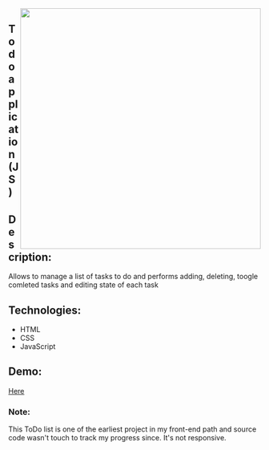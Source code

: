 <img src="https://user-images.githubusercontent.com/102720711/205008175-8a1adfb3-8361-49b2-8abb-9e70eef487a6.png" width = "480" align="right" /> 

## Todo application (JS)

## Description: 
Allows to manage a list of tasks to do and performs adding, deleting, toogle comleted tasks and editing state of each task

## Technologies: 
- HTML
- CSS 
- JavaScript 

## Demo: 
[Here](https://precious-boba-8df571.netlify.app)

### Note: 

This ToDo list is one of the earliest project in my front-end path and source code wasn't touch to track my progress since. 
It's not responsive.
